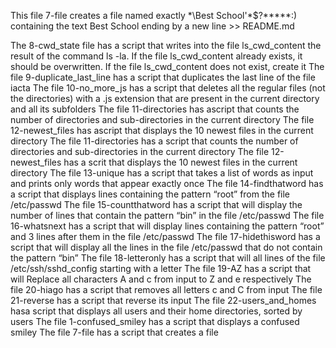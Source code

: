 This file 7-file creates a file named exactly \*\\Best School'\*$?*****:) containing the text Best School ending by a new line >> README.md

The 8-cwd_state file has a script that writes into the file ls_cwd_content the result of the command ls -la. If the file ls_cwd_content already exists, it should be overwritten. If the file ls_cwd_content does not exist, create it
The file 9-duplicate_last_line has a script that duplicates the last line of the file iacta
The file 10-no_more_js has a script that deletes all the regular files (not the directories) with a .js extension that are present in the current directory and all its subfolders
The file 11-directories has ascript that counts the number of directories and sub-directories in the current directory
The file 12-newest_files has ascript that displays the 10 newest files in the current directory
The file 11-directories has a script that counts the number of directories and sub-directories in the current directory
The file 12-newest_files has a scrit that displays the 10 newest files in the current directory
The file 13-unique has a script that takes a list of words as input and prints only words that appear exactly once
The file 14-findthatword has a script that displays lines containing the pattern “root” from the file /etc/passwd
The file 15-countthatword has a script that will display the number of lines that contain the pattern “bin” in the file /etc/passwd
The file 16-whatsnext has a script that will display lines containing the pattern “root” and 3 lines after them in the file /etc/passwd
The file 17-hidethisword has a script that will display all the lines in the file /etc/passwd that do not contain the pattern “bin”
The file 18-letteronly has a script that will all lines of the file /etc/ssh/sshd_config starting with a letter
The file 19-AZ has a script that will Replace all characters A and c from input to Z and e respectively
The file 20-hiago has a script that removes all letters c and C from input
The file 21-reverse has a script that reverse its input
The file 22-users_and_homes hasa script that displays all users and their home directories, sorted by users
The file 1-confused_smiley has a script that displays a confused smiley
The file 7-file has a script that creates a file
